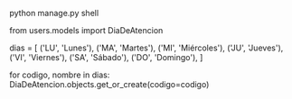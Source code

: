 python manage.py shell

from users.models import DiaDeAtencion

dias = [
    ('LU', 'Lunes'),
    ('MA', 'Martes'),
    ('MI', 'Miércoles'),
    ('JU', 'Jueves'),
    ('VI', 'Viernes'),
    ('SA', 'Sábado'),
    ('DO', 'Domingo'),
]

for codigo, nombre in dias:
    DiaDeAtencion.objects.get_or_create(codigo=codigo)
